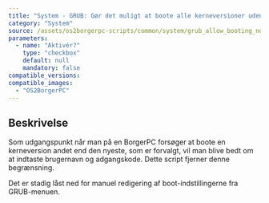```yaml
---
title: "System - GRUB: Gør det muligt at boote alle kerneversioner uden brugernavn/kode"
category: "System"
source: /assets/os2borgerpc-scripts/common/system/grub_allow_booting_non_default_kernel.sh
parameters:
  - name: "Aktivér?"
    type: "checkbox"
    default: null
    mandatory: false
compatible_versions: 
compatible_images:
  - "OS2BorgerPC"
---
```


## Beskrivelse
Som udgangspunkt når man på en BorgerPC forsøger at boote en kerneversion andet end den nyeste, som er forvalgt, vil man blive bedt om at indtaste brugernavn og adgangskode. Dette script fjerner denne begrænsning.

Det er stadig låst ned for manuel redigering af boot-indstillingerne fra GRUB-menuen.